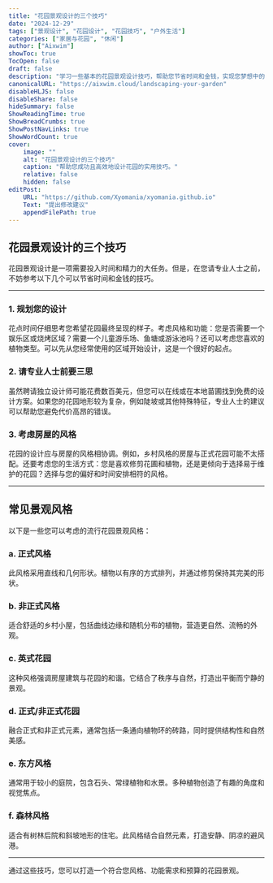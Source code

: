 ```yaml
---
title: "花园景观设计的三个技巧"
date: "2024-12-29"
tags: ["景观设计", "花园设计", "花园技巧", "户外生活"]
categories: ["家居与花园", "休闲"]
author: ["Aixwim"]
showToc: true
TocOpen: false
draft: false
description: "学习一些基本的花园景观设计技巧，帮助您节省时间和金钱，实现您梦想中的花园。"
canonicalURL: "https://aixwim.cloud/landscaping-your-garden"
disableHLJS: false
disableShare: false
hideSummary: false
ShowReadingTime: true
ShowBreadCrumbs: true
ShowPostNavLinks: true
ShowWordCount: true
cover:
    image: ""
    alt: "花园景观设计的三个技巧"
    caption: "帮助您成功且高效地设计花园的实用技巧。"
    relative: false
    hidden: false
editPost:
    URL: "https://github.com/Xyomania/xyomania.github.io"
    Text: "提出修改建议"
    appendFilePath: true
---
```


## 花园景观设计的三个技巧

花园景观设计是一项需要投入时间和精力的大任务。但是，在您请专业人士之前，不妨参考以下几个可以节省时间和金钱的技巧。

---

### 1. 规划您的设计

花点时间仔细思考您希望花园最终呈现的样子。考虑风格和功能：您是否需要一个娱乐区或烧烤区域？需要一个儿童游乐场、鱼塘或游泳池吗？还可以考虑您喜欢的植物类型。可以先从您经常使用的区域开始设计，这是一个很好的起点。

### 2. 请专业人士前要三思

虽然聘请独立设计师可能花费数百美元，但您可以在线或在本地苗圃找到免费的设计方案。如果您的花园地形较为复杂，例如陡坡或其他特殊特征，专业人士的建议可以帮助您避免代价高昂的错误。

### 3. 考虑房屋的风格

花园的设计应与房屋的风格相协调。例如，乡村风格的房屋与正式花园可能不太搭配。还要考虑您的生活方式：您是喜欢修剪花圃和植物，还是更倾向于选择易于维护的花园？选择与您的偏好和时间安排相符的风格。

---

## 常见景观风格

以下是一些您可以考虑的流行花园景观风格：

### a. 正式风格
此风格采用直线和几何形状。植物以有序的方式排列，并通过修剪保持其完美的形状。

### b. 非正式风格
适合舒适的乡村小屋，包括曲线边缘和随机分布的植物，营造更自然、流畅的外观。

### c. 英式花园
这种风格强调房屋建筑与花园的和谐。它结合了秩序与自然，打造出平衡而宁静的景观。

### d. 正式/非正式花园
融合正式和非正式元素，通常包括一条通向植物环的砖路，同时提供结构性和自然美感。

### e. 东方风格
通常用于较小的庭院，包含石头、常绿植物和水景。多种植物创造了有趣的角度和视觉焦点。

### f. 森林风格
适合有树林后院和斜坡地形的住宅。此风格结合自然元素，打造安静、阴凉的避风港。

---

通过这些技巧，您可以打造一个符合您风格、功能需求和预算的花园景观。
